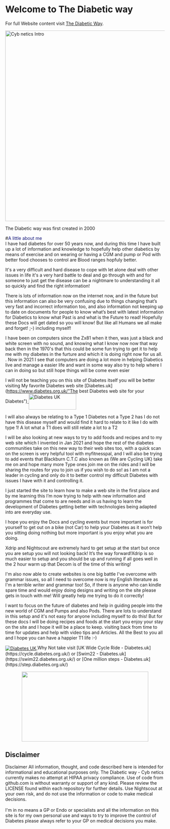 <!-- this is  on github live server!
docs made by D.Galloway 2019- 2021
to see how to setup this see: https://www.mkdocs.org/user-guide/deploying-your-docs/
and also my notes in onenote Mkdocs to Github-->

# Welcome to The Diabetic way 

For full Website content visit [The Diabetic Way](https://www.thediabeticway.co.uk/index.php/en/).


<img width="600" height="600" border="0" align="center"  src="/xdrip-Nightscout-AAPS/img/cyb netics_logo.jpg" title="Cyb netics Intro"/>


The Diabetic way was first created in 2000


#<span style="color:#111478">A little about me </span> <br> 
I have had diabetes for over 50 years now, and during this time I have built up a lot of information and knowledge to hopefully help 
other diabetics by means of exercise and on wearing or having a CGM and pump or Pod with  better food chooses to control are Blood ranges  hopfuly better. 

It's a very difficult and hard disease to cope with let alone deal with other issues in life it's a very hard battle to deal and go through with and for someone to just get the disease can be a nightmare to understanding it all so quickly and find the right information! 

There is lots of information now on the internet now, and in the future but this information can also be very confusing due to things changing that’s very fast and incorrect information too, and also information not keeping up to date on documents for people to know what’s best with latest information for Diabetics to know what Past is and what is the Future to read! Hopefully these Docs will get dated so you will know! But like all Humans we all make and forget! ;-) including myself!

I have been on computers since the Zx81 when it then, was just a black and white screen with no sound, and knowing what I know now now that  way back then in the 1970's that this could be some fun trying to get it to help me with my diabetes in the furture and which it is doing right now for us all.
.
Now in 2021 I see that computers are doing a lot more in helping Diabetics live and manage a easier life and want in some way also try to help where I can in doing so but still hope things will be come even esier

I will not be teaching you on this site of Diabetes itself you will be better visiting My favorite Diabetes web site [Diabetes.uk](https://www.diabetes.org.uk/"The best Diabetes web site for your Diabetes")<a href="https://www.diabetes.org.uk/" target="_blank">
  <img width="150px" height="50" border="0" align="center"  src="/xdrip-Nightscout-AAPS/img/Diabetesuk/pngarea.com_rutgers-logo-png-8467605.png" title="Diabetes UK"/>
</a>

I will also always be relating to a Type 1 Diabetes not a Type 2 has I do not have this disease myself and would find it hard to relate to it like I do with type 1! A lot what a T1 does will still relate a lot to a T2

I will be also looking at new ways to try to add foods and recipes and to my web site which I invented in Jan 2021 and hope the rest of the diabetes communities take on this new way to their web sites too, with a quick scan on the screen is very helpful tool with myfitnesspal, and  I will  also be trying to add events that Blackburn C.T.C also known as (We are Cycling UK) take me on and hope many more Type ones join me on the rides and I will be sharing the routes for you to join us if you wish to do so!  as I am not a leader in cycling and only do it to better 
control my difficult Diabetes with issues I have with it and controlling it.

I just started the site to learn how to make a web site in the first place and by me learning this I’m now trying to help with new information and programmes that come to are needs and in us having to learn the development of Diabetes getting better with technologies being adapted into are everyday use.

I hope you enjoy the Docs and cycling events but more important is for yourself to get out on a bike (not Car) to help your Diabetes as it won’t help you sitting doing nothing but more important is you enjoy what you are doing.

Xdrip and Nightscout are extremely hard to get setup at the start but once you are setup you will not looking back! It’s the way forward!Xdrip is so much easier to setup and you should be up and running if all goes well in the 2 hour warm up that Decom is of the time of this writing!

I'm also now able to create websites is one big battle I've overcome with grammar issues, so all I need to overcome now is my English literature as 
I'm a terrible writer and grammar too! So, if there is anyone who can kindle spare time and would enjoy doing designs and writing on the site 
please gets in touch with me! Will greatly help me trying to do it correctly!

I want to focus on the future of diabetes and help in guiding people into the new world of CGM and Pumps and also Pods. There are lots to understand in this setup and it's not easy for anyone including myself to do this!
But for these docs I will be doing recipes and foods at the start
you enjoy your stay on the site and I hope it will be a place to keep.
visiting back from time to time for updates and help with video tips and Articles. All the Best to you all and I hope you can have a happier T1 life :-)

<a href="https://www.diabetes.org.uk/" target="_blank">
  <img width="auto" height="auto" border="0" align="center"  src="/xdrip-Nightscout-AAPS/img/Diabetesuk/pngarea.com_rutgers-logo-png-8467605.png" title="Diabetes UK"/>
</a>               Why Not take visit [UK Wide Cycle Ride - Diabetes.uk](https://cycle.diabetes.org.uk/) or  [Swim22 - Diabetes.uk](https://swim22.diabetes.org.uk/) or [One million steps - Diabetes.uk](https://step.diabetes.org.uk/)  <p align="center">
<img src="https://media.giphy.com/media/7lcMTfXfU33mwg9sPW/giphy.gif" width="400" height="220" /><br>
</p>

## Disclaimer<br>

Disclaimer
All information, thought, and code described here is intended for informational and educational purposes only. The Diabetic way - Cyb netics currently makes no attempt
at HIPAA privacy compliance. Use of code from github.com is without warranty or support of any kind. Please review the LICENSE found within each 
repository for further details. Use Nightscout at your own risk, and do not use the information or code to make medical decisions.<br><br>
I'm in no means a GP or Endo or specialists and all the information on this site is for my own personal use and ways to try to improve the control of Diabetes please always refer to your GP on medical decisions you make.<br>

